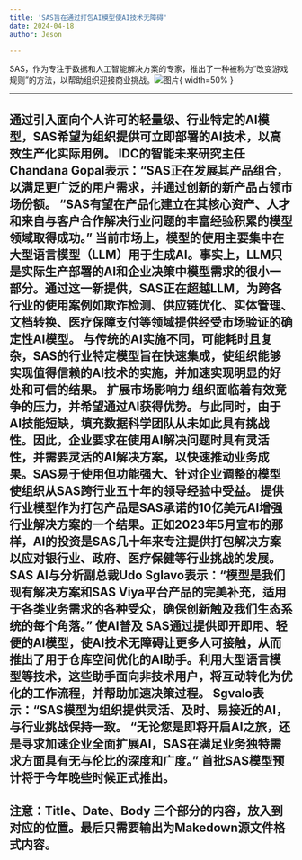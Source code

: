 ```yaml
---
title: 'SAS旨在通过打包AI模型使AI技术无障碍'
date: 2024-04-18
author: Jeson

---
```


SAS，作为专注于数据和人工智能解决方案的专家，推出了一种被称为“改变游戏规则”的方法，以帮助组织迎接商业挑战。![图片](https://www.artificialintelligence-news.com/wp-content/uploads/sites/9/2024/04/possessed-photography-jIBMSMs4_kA-unsplash.jpg){ width=50% }

---

通过引入面向个人许可的轻量级、行业特定的AI模型，SAS希望为组织提供可立即部署的AI技术，以高效生产化实际用例。
IDC的智能未来研究主任Chandana Gopal表示：“SAS正在发展其产品组合，以满足更广泛的用户需求，并通过创新的新产品占领市场份额。
“SAS有望在产品化建立在其核心资产、人才和来自与客户合作解决行业问题的丰富经验积累的模型领域取得成功。”
当前市场上，模型的使用主要集中在大型语言模型（LLM）用于生成AI。事实上，LLM只是实际生产部署的AI和企业决策中模型需求的很小一部分。通过这一新提供，SAS正在超越LLM，为跨各行业的使用案例如欺诈检测、供应链优化、实体管理、文档转换、医疗保障支付等领域提供经受市场验证的确定性AI模型。
与传统的AI实施不同，可能耗时且复杂，SAS的行业特定模型旨在快速集成，使组织能够实现值得信赖的AI技术的实施，并加速实现明显的好处和可信的结果。
扩展市场影响力
组织面临着有效竞争的压力，并希望通过AI获得优势。与此同时，由于AI技能短缺，填充数据科学团队从未如此具有挑战性。因此，企业要求在使用AI解决问题时具有灵活性，并需要灵活的AI解决方案，以快速推动业务成果。SAS易于使用但功能强大、针对企业调整的模型使组织从SAS跨行业五十年的领导经验中受益。
提供行业模型作为打包产品是SAS承诺的10亿美元AI增强行业解决方案的一个结果。正如2023年5月宣布的那样，AI的投资是SAS几十年来专注提供打包解决方案以应对银行业、政府、医疗保健等行业挑战的发展。
SAS AI与分析副总裁Udo Sglavo表示：“模型是我们现有解决方案和SAS Viya平台产品的完美补充，适用于各类业务需求的各种受众，确保创新触及我们生态系统的每个角落。”
使AI普及
SAS通过提供即开即用、轻便的AI模型，使AI技术无障碍让更多人可接触，从而推出了用于仓库空间优化的AI助手。利用大型语言模型等技术，这些助手面向非技术用户，将互动转化为优化的工作流程，并帮助加速决策过程。
Sgvalo表示：“SAS模型为组织提供灵活、及时、易接近的AI，与行业挑战保持一致。
“无论您是即将开启AI之旅，还是寻求加速企业全面扩展AI，SAS在满足业务独特需求方面具有无与伦比的深度和广度。”
首批SAS模型预计将于今年晚些时候正式推出。
---
注意：Title、Date、Body 三个部分的内容，放入到对应的位置。最后只需要输出为Makedown源文件格式内容。
---
